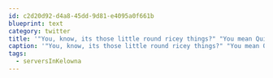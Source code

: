```yaml
---
id: c2d20d92-d4a8-45dd-9d81-e4095a0f661b
blueprint: text
category: twitter
title: '"You, know, its those little round ricey things?" "You mean Quinoa"? #serversInKelowna'
caption: '"You, know, its those little round ricey things?" "You mean Quinoa"? <span class="hashtag hashtag_local">#<a href="http://tweettemp.darylchymko.ca/?tag=serversinkelowna">serversInKelowna</a>'
tags:
  - serversInKelowna
---
```

